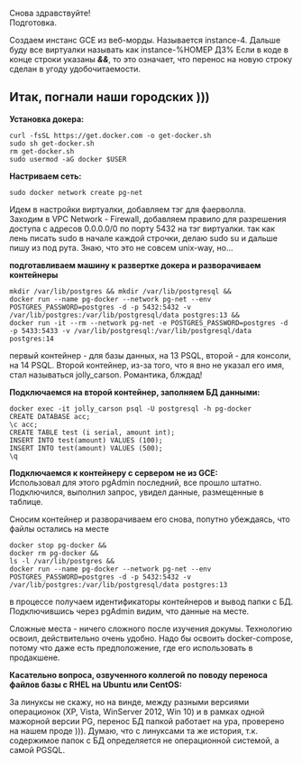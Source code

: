 Снова здравствуйте!  
Подготовка.  

Создаем инстанс GCE из веб-морды. Называется instance-4.
Дальше буду все виртуалки называть как instance-%НОМЕР ДЗ%
Если в коде в конце строки указаны ***&&***, то это означает, что перенос на новую строку сделан в угоду удобочитаемости.

## Итак, погнали наши городских ))) ##

**Установка докера:**
  
    curl -fsSL https://get.docker.com -o get-docker.sh  
    sudo sh get-docker.sh  
    rm get-docker.sh  
    sudo usermod -aG docker $USER  
  
**Настриваем сеть:**

    sudo docker network create pg-net
Идем в настройки виртуалки, добавляем тэг для фаерволла.  
Заходим в VPC Network - Firewall, добавляем правило для разрешения доступа с адресов 0.0.0.0/0 по порту 5432 на тэг виртуалки.  так как лень писать sudo в начале каждой строчки, делаю sudo su и дальше пишу из под рута. Знаю, что это не совсем unix-way, но...  

**подготавливаем машину к развертке докера и разворачиваем контейнеры**  

    mkdir /var/lib/postgres && mkdir /var/lib/postgresql &&  
    docker run --name pg-docker --network pg-net --env POSTGRES_PASSWORD=postgres -d -p 5432:5432 -v /var/lib/postgres:/var/lib/postgresql/data postgres:13 &&
    docker run -it --rm --network pg-net -e POSTGRES_PASSWORD=postgres -d -p 5433:5433 -v /var/lib/postgresql:/var/lib/postgresql/data postgres:14

первый контейнер - для базы данных, на 13 PSQL, второй - для консоли, на 14 PSQL.  Второй контейнер, из-за того, что я вно не указал его имя, стал называться jolly_carson. Романтика, блждад!

**Подключаемся на второй контейнер, заполняем БД данными:**

    docker exec -it jolly_carson psql -U postgresql -h pg-docker
    CREATE DATABASE acc;
    \c acc;
    CREATE TABLE test (i serial, amount int);
    INSERT INTO test(amount) VALUES (100);
    INSERT INTO test(amount) VALUES (500);
    \q

**Подключаемся к контейнеру с сервером не из GCE:**  
Использовал для этого pgAdmin последний, все прошло штатно. Подключился, выполнил запрос, увидел данные, размещенные в таблице. 

Сносим контейнер и разворачиваем его снова, попутно убеждаясь, что файлы остались на месте

    docker stop pg-docker &&
    docker rm pg-docker &&
    ls -l /var/lib/postgres &&
    docker run --name pg-docker --network pg-net --env POSTGRES_PASSWORD=postgres -d -p 5432:5432 -v /var/lib/postgres:/var/lib/postgresql/data postgres:13
 

в процессе получаем идентификаторы контейнеров и вывод папки с БД.  
Подключившись через pgAdmin видим, что данные на месте.

Сложные места - ничего сложного после изучения докумы. Технологию освоил, действительно очень удобно. Надо бы освоить docker-compose, потому что даже есть предположение, где его использовать в продакшене.

**Касательно вопроса, озвученного коллегой по поводу переноса файлов базы с RHEL на Ubuntu или CentOS:**  
 
За линуксы не скажу, но на винде, между разными версиями операционок (XP, Vista, WinServer 2012, Win 10) и в рамках одной мажорной версии PG, перенос БД папкой работает на ура, проверено на нашем проде ))). Думаю, что с линуксами та же история, т.к. содержимое папок с БД определяется не операционной системой, а самой PGSQL. 

